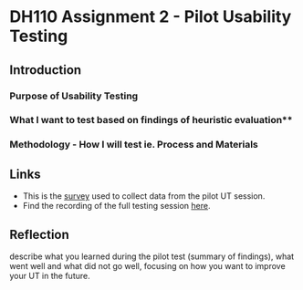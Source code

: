 # DH110 Assignment 2 - Pilot Usability Testing

## Introduction

### Purpose of Usability Testing

### What I want to test based on findings of heuristic evaluation**

### Methodology - How I will test ie. Process and Materials 

## Links

* This is the [survey](https://forms.gle/mob81Yw1JicNcNP68) used to collect data from the pilot UT session. 
* Find the recording of the full testing session [here](https://ucla.zoom.us/rec/share/v_FVAHK6vlRADK4d3scVnqSNHEqjkHPysBy2GxgO9D4QVmQBYe2n39eeT9paKbKG.vog0Q_x4Sb9f738C). 

## Reflection 

describe what you learned during the pilot test (summary of findings), what went well and what did not go well, focusing on how you want to improve your UT in the future.
